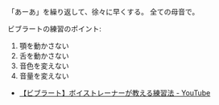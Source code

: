 「あーあ」を繰り返して、徐々に早くする。
全ての母音で。

ビブラートの練習のポイント:

1. 顎を動かさない
2. 舌を動かさない
3. 音色を変えない
4. 音量を変えない

- [【ビブラート】ボイストレーナーが教える練習法 - YouTube](https://youtu.be/nD62Ojw8E24?si=LvT73UtQo98WrnPS)
